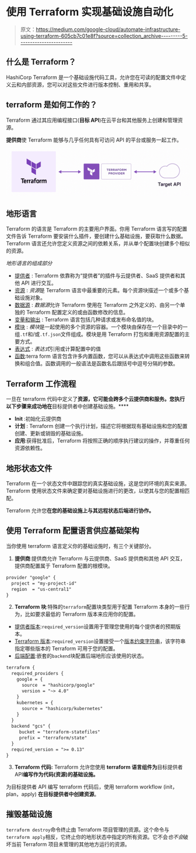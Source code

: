 # 使用 Terraform 实现基础设施自动化

> 原文：<https://medium.com/google-cloud/automate-infrastructure-using-terraform-605cb7c01e8f?source=collection_archive---------5----------------------->

## 什么是 Terraform？

HashiCorp Terraform 是一个基础设施代码工具，允许您在可读的配置文件中定义云和内部资源，您可以对这些文件进行版本控制、重用和共享。

## terraform 是如何工作的？

Terraform 通过其应用编程接口(**目标 API**)在云平台和其他服务上创建和管理资源。

**提供商**使 Terraform 能够与几乎任何具有可访问 API 的平台或服务一起工作。

![](img/cc447b61c545be021ca037ef5c127a3b.png)

## 地形语言

Terraform 的语言是 Terraform 的主要用户界面。你用 Terraform 语言写的配置文件告诉 Terraform 要安装什么插件，要创建什么基础设施，要获取什么数据。Terraform 语言还允许您定义资源之间的依赖关系，并从单个配置块创建多个相似的资源。

*地形语言的组成部分*

*   [提供者](https://developer.hashicorp.com/terraform/language/providers) : Terraform 依靠称为“提供者”的插件与云提供者、SaaS 提供者和其他 API 进行交互。
*   [资源](https://developer.hashicorp.com/terraform/language/resources) : *资源*是 Terraform 语言中最重要的元素。每个资源块描述一个或多个基础设施对象。
*   [数据源](https://developer.hashicorp.com/terraform/language/data-sources) : *数据源*允许 Terraform 使用在 Terraform 之外定义的、由另一个单独的 Terraform 配置定义的或由函数修改的信息。
*   [变量和输出](https://developer.hashicorp.com/terraform/language/values) : Terraform 语言包括几种请求或发布命名值的块。
*   [模块](https://developer.hashicorp.com/terraform/language/modules) : *模块*是一起使用的多个资源的容器。一个模块由保存在一个目录中的一组`.tf`和/或`.tf.json`文件组成。模块是用 Terraform 打包和重用资源配置的主要方式。
*   [表达式](https://developer.hashicorp.com/terraform/language/expressions) : *表达式*引用或计算配置中的值
*   [函数](https://developer.hashicorp.com/terraform/language/functions):terra form 语言包含许多内置函数，您可以从表达式中调用这些函数来转换和组合值。函数调用的一般语法是函数名后跟括号中逗号分隔的参数。

## Terraform 工作流程

一旦在 terraform 代码中定义了**资源，它可能会跨多个云提供商和服务。您执行以下步骤来成功地在**目标提供者中创建基础设施。****

*   **Init** :初始化云提供商
*   **计划** : Terraform 创建一个执行计划，描述它将根据现有基础设施和您的配置创建、更新或销毁的基础设施。
*   **应用**:获得批准后，Terraform 将按照正确的顺序执行建议的操作，并尊重任何资源依赖性。

## 地形状态文件

Terraform 在一个状态文件中跟踪您的真实基础设施，这是您的环境的真实来源。Terraform 使用状态文件来确定要对基础设施进行的更改，以使其与您的配置相匹配。

Terraform 允许您**在您的基础设施上与其远程状态后端进行协作。**

## 使用 Terraform 配置语言供应基础架构

当你使用 terraform 语言定义你的基础设施时，有三个关键部分。

1.  **提供商**:提供商允许 Terraform 与云提供商、SaaS 提供商和其他 API 交互，提供商配置属于 Terraform 配置的根模块。

```
provider "google" {
  project = "my-project-id"
  region  = "us-central1"
}
```

2. **Terraform 块**:特殊的`terraform`配置块类型用于配置 Terraform 本身的一些行为，比如要求最低的 Terraform 版本来应用你的配置。

*   [提供者版本](https://developer.hashicorp.com/terraform/language/settings#specifying-provider-requirements):`required_version`设置用于管理您使用的每个提供者的预期版本。
*   [Terraform 版本](https://developer.hashicorp.com/terraform/language/settings#specifying-a-required-terraform-version):`required_version`设置接受一个[版本约束字符串](https://developer.hashicorp.com/terraform/language/expressions/version-constraints)，该字符串指定哪些版本的 Terraform 可用于您的配置。
*   [后端配置](https://developer.hashicorp.com/terraform/language/settings#configuring-a-terraform-backend):嵌套的`backend`块配置后端地形应该使用的状态。

```
terraform {
  required_providers {
    google = {
      source  = "hashicorp/google"
      version = "~> 4.0"
    }
    kubernetes = {
      source = "hashicorp/kubernetes"
    }
  }
  backend "gcs" {
     bucket = "terraform-statefiles"
     prefix = "terraform/state"
  }
  required_version = ">= 0.13"
}
```

3. **Terraform 代码:** Terraform 允许您使用 **terraform 语言组件为**目标提供者 API**编写作为代码(资源)的基础设施。**

为目标提供者 API 编写 terraform 代码后，使用 terraform workflow (init，plan，apply) **在目标提供者中创建资源**。

## 摧毁基础设施

`terraform destroy`命令终止由 Terraform 项目管理的资源。这个命令与`terraform apply`相反，它终止你的地形状态中指定的所有资源。它不会*也不会*破坏当前 Terraform 项目未管理的其他地方运行的资源。